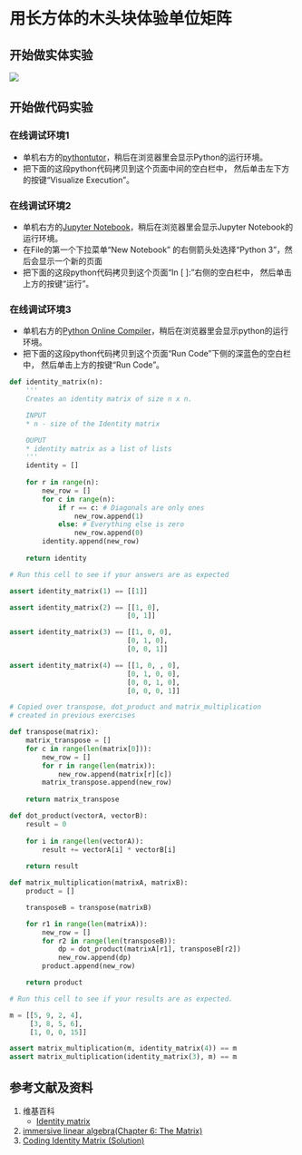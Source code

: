 # 用长方体的木头块体验单位矩阵

## 开始做实体实验

![](/images/线性代数/矩阵/用长方体的木头块体验单位矩阵/1a1.jpg)

## 开始做代码实验

### 在线调试环境1

- 单机右方的[pythontutor](https://pythontutor.com/visualize.html#mode=edit)，稍后在浏览器里会显示Python的运行环境。
- 把下面的这段python代码拷贝到这个页面中间的空白栏中， 然后单击左下方的按键“Visualize Execution”。

### 在线调试环境2

- 单机右方的[Jupyter Notebook](https://mybinder.org/v2/gh/ipython/ipython-in-depth/master?filepath=binder/Index.ipynb)，稍后在浏览器里会显示Jupyter Notebook的运行环境。
- 在File的第一个下拉菜单“New Notebook” 的右侧箭头处选择“Python 3”，然后会显示一个新的页面
- 把下面的这段python代码拷贝到这个页面“In [ ]:”右侧的空白栏中， 然后单击上方的按键“运行”。

### 在线调试环境3

- 单机右方的[Python Online Compiler](https://www.alphacodingskills.com/compile-python-online.php)，稍后在浏览器里会显示python的运行环境。
- 把下面的这段python代码拷贝到这个页面“Run Code”下侧的深蓝色的空白栏中， 然后单击上方的按键“Run Code”。

```python
def identity_matrix(n):
    '''
    Creates an identity matrix of size n x n.

    INPUT
    * n - size of the Identity matrix

    OUPUT
    * identity matrix as a list of lists
    '''
    identity = []
    
    for r in range(n):
        new_row = []
        for c in range(n):
            if r == c: # Diagonals are only ones
                new_row.append(1)
            else: # Everything else is zero
                new_row.append(0)
        identity.append(new_row)
    
    return identity

# Run this cell to see if your answers are as expected

assert identity_matrix(1) == [[1]]

assert identity_matrix(2) == [[1, 0], 
                             [0, 1]]

assert identity_matrix(3) == [[1, 0, 0],
                             [0, 1, 0],
                             [0, 0, 1]]

assert identity_matrix(4) == [[1, 0, , 0],
                             [0, 1, 0, 0],
                             [0, 0, 1, 0],
                             [0, 0, 0, 1]]

# Copied over transpose, dot_product and matrix_multiplication
# created in previous exercises

def transpose(matrix):
    matrix_transpose = []
    for c in range(len(matrix[0])):
        new_row = []
        for r in range(len(matrix)):
            new_row.append(matrix[r][c])
        matrix_transpose.append(new_row)
    
    return matrix_transpose

def dot_product(vectorA, vectorB):
    result = 0
    
    for i in range(len(vectorA)):
        result += vectorA[i] * vectorB[i]
        
    return result

def matrix_multiplication(matrixA, matrixB):
    product = []

    transposeB = transpose(matrixB)

    for r1 in range(len(matrixA)):
        new_row = []
        for r2 in range(len(transposeB)):
            dp = dot_product(matrixA[r1], transposeB[r2])
            new_row.append(dp)
        product.append(new_row)

    return product

# Run this cell to see if your results are as expected.

m = [[5, 9, 2, 4],
     [3, 8, 5, 6],
     [1, 0, 0, 15]]

assert matrix_multiplication(m, identity_matrix(4)) == m
assert matrix_multiplication(identity_matrix(3), m) == m
```

## 参考文献及资料

1. 维基百科
	- [Identity matrix](https://en.wikipedia.org/wiki/Identity_matrix) 
2. [immersive linear algebra(Chapter 6: The Matrix)](http://immersivemath.com/ila/ch06_matrices/ch06.html)
3. [Coding Identity Matrix (Solution)](https://classroom.udacity.com/courses/ud953/lessons/4632564251/concepts/01be5486-653f-4f50-90a9-ca9ef45bd6c0)
